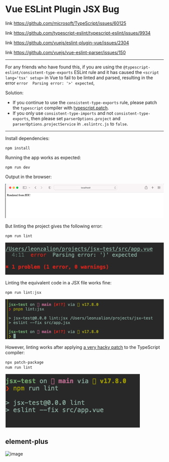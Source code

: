# Vue ESLint Plugin JSX Bug

link https://github.com/microsoft/TypeScript/issues/60125

link https://github.com/typescript-eslint/typescript-eslint/issues/9934

link https://github.com/vuejs/eslint-plugin-vue/issues/2304

link https://github.com/vuejs/vue-eslint-parser/issues/150

---

For any friends who have found this, if you are using the `@typescript-eslint/consistent-type-exports` ESLint rule and it has caused the `<script lang='tsx' setup>` in Vue to fail to be linted and parsed, resulting in the error `error  Parsing error: '>' expected`,

Solution:
- If you continue to use the `consistent-type-exports` rule, please patch the `typescript` compiler with [typescript.patch](https://github.com/leondreamed-archives/vue-eslint-plugin-jsx-bug/blob/main/patches/typescript%2B4.6.3.patch).
- If you only use `consistent-type-imports` and not `consistent-type-exports`, then please set `parserOptions.project` and `parserOptions.projectService` in `.eslintrc.js` to `false`.

---


Install dependencies:
```shell
npm install
```

Running the app works as expected:

```shell
npm run dev
```

Output in the browser:

![works](works.png)

But linting the project gives the following error:

```shell
npm run lint
```

![parsing error](parsing-error.png)

Linting the equivalent code in a JSX file works fine:

```shell
npm run lint:jsx
```

![parsing works](parsing-works.png)

However, linting works after applying [a very hacky patch](https://github.com/leonzalion/vue-eslint-plugin-jsx-bug/blob/main/patches/typescript%2B4.6.3.patch) to the TypeScript compiler:

```shell
npx patch-package
num run lint
```

![parsing works patch](parsing-works-patch.png)


## element-plus
<img width="1920" height="1200" alt="image" src="https://github.com/user-attachments/assets/e0b5fe4c-1c09-4d4b-830f-a581aa69a16a" />


